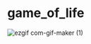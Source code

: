 

# game_of_life
![ezgif com-gif-maker (1)](https://user-images.githubusercontent.com/2257408/131241109-510125b1-226a-40b3-a525-85f6ba9e92ee.gif)



